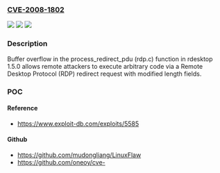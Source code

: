 ### [CVE-2008-1802](https://cve.mitre.org/cgi-bin/cvename.cgi?name=CVE-2008-1802)
![](https://img.shields.io/static/v1?label=Product&message=n%2Fa&color=blue)
![](https://img.shields.io/static/v1?label=Version&message=n%2Fa&color=blue)
![](https://img.shields.io/static/v1?label=Vulnerability&message=n%2Fa&color=brighgreen)

### Description

Buffer overflow in the process_redirect_pdu (rdp.c) function in rdesktop 1.5.0 allows remote attackers to execute arbitrary code via a Remote Desktop Protocol (RDP) redirect request with modified length fields.

### POC

#### Reference
- https://www.exploit-db.com/exploits/5585

#### Github
- https://github.com/mudongliang/LinuxFlaw
- https://github.com/oneoy/cve-

